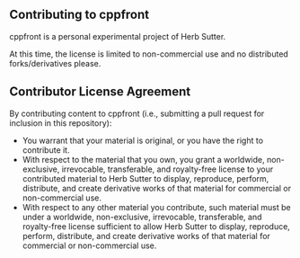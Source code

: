 
## Contributing to cppfront

cppfront is a personal experimental project of Herb Sutter.

At this time, the license is limited to non-commercial use and no distributed forks/derivatives please.


## Contributor License Agreement

By contributing content to cppfront (i.e., submitting a pull request for inclusion in this repository):
- You warrant that your material is original, or you have the right to contribute it.
- With respect to the material that you own, you grant a worldwide, non-exclusive, irrevocable, transferable, and royalty-free license to your contributed material to Herb Sutter to display, reproduce, perform, distribute, and create derivative works of that material for commercial or non-commercial use.
- With respect to any other material you contribute, such material must be under a worldwide, non-exclusive, irrevocable, transferable, and royalty-free license sufficient to allow Herb Sutter to display, reproduce, perform, distribute, and create derivative works of that material for commercial or non-commercial use.
